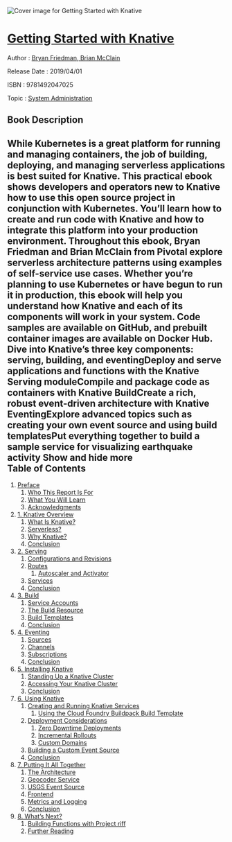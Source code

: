 ![Cover image for Getting Started with Knative](https://imgdetail.ebookreading.net/cover/cover/system_admin/EB9781492047025.jpg)

[Getting Started with Knative](https://ebookreading.net/view/book/Getting+Started+with+Knative-EB9781492047025_1.html "Getting Started with Knative")
====================================================================================================================

Author : [Bryan Friedman](https://ebookreading.net/search/author/Bryan+Friedman),[ Brian McClain](https://ebookreading.net/search/author/+Brian+McClain)

Release Date : 2019/04/01

ISBN : 9781492047025

Topic : [System Administration](https://ebookreading.net/search/category/system-administration)

Book Description
-----------------

 While Kubernetes is a great platform for running and managing containers, the job of building, deploying, and managing serverless applications is best suited for Knative. This practical ebook shows developers and operators new to Knative how to use this open source project in conjunction with Kubernetes. You’ll learn how to create and run code with Knative and how to integrate this platform into your production environment.
Throughout this ebook, Bryan Friedman and Brian McClain from Pivotal explore serverless architecture patterns using examples of self-service use cases. Whether you’re planning to use Kubernetes or have begun to run it in production, this ebook will help you understand how Knative and each of its components will work in your system. Code samples are available on GitHub, and prebuilt container images are available on Docker Hub.
Dive into Knative’s three key components: serving, building, and eventingDeploy and serve applications and functions with the Knative Serving moduleCompile and package code as containers with Knative BuildCreate a rich, robust event-driven architecture with Knative EventingExplore advanced topics such as creating your own event source and using build templatesPut everything together to build a sample service for visualizing earthquake activity        Show and hide more                
Table of Contents
-----------------

1. [Preface](https://ebookreading.net/view/book/Getting+Started+with+Knative-EB9781492047025_5.html#idm45991432342136)
    1. [Who This Report Is For](https://ebookreading.net/view/book/Getting+Started+with+Knative-EB9781492047025_5.html#idm45991432528872)
    1. [What You Will Learn](https://ebookreading.net/view/book/Getting+Started+with+Knative-EB9781492047025_5.html#idm45991432525112)
    1. [Acknowledgments](https://ebookreading.net/view/book/Getting+Started+with+Knative-EB9781492047025_5.html#idm45991432427944)
1. [1. Knative Overview](https://ebookreading.net/view/book/Getting+Started+with+Knative-EB9781492047025_6.html#chapter_knative_ove)
    1. [What Is Knative?](https://ebookreading.net/view/book/Getting+Started+with+Knative-EB9781492047025_6.html#idm45991432516376)
    1. [Serverless?](https://ebookreading.net/view/book/Getting+Started+with+Knative-EB9781492047025_6.html#idm45991432685640)
    1. [Why Knative?](https://ebookreading.net/view/book/Getting+Started+with+Knative-EB9781492047025_6.html#idm45991432680664)
    1. [Conclusion](https://ebookreading.net/view/book/Getting+Started+with+Knative-EB9781492047025_6.html#idm45991431669704)
1. [2. Serving](https://ebookreading.net/view/book/Getting+Started+with+Knative-EB9781492047025_7.html#chapter_serving)
    1. [Configurations and Revisions](https://ebookreading.net/view/book/Getting+Started+with+Knative-EB9781492047025_7.html#idm45991431658088)
    1. [Routes](https://ebookreading.net/view/book/Getting+Started+with+Knative-EB9781492047025_7.html#idm45991431657528)
        1. [Autoscaler and Activator](https://ebookreading.net/view/book/Getting+Started+with+Knative-EB9781492047025_7.html#idm45991432268232)
    1. [Services](https://ebookreading.net/view/book/Getting+Started+with+Knative-EB9781492047025_7.html#idm45991432344904)
    1. [Conclusion](https://ebookreading.net/view/book/Getting+Started+with+Knative-EB9781492047025_7.html#idm45991431746760)
1. [3. Build](https://ebookreading.net/view/book/Getting+Started+with+Knative-EB9781492047025_8.html#build_chapter)
    1. [Service Accounts](https://ebookreading.net/view/book/Getting+Started+with+Knative-EB9781492047025_8.html#idm45991431734760)
    1. [The Build Resource](https://ebookreading.net/view/book/Getting+Started+with+Knative-EB9781492047025_8.html#idm45991431734136)
    1. [Build Templates](https://ebookreading.net/view/book/Getting+Started+with+Knative-EB9781492047025_8.html#section-build-templ)
    1. [Conclusion](https://ebookreading.net/view/book/Getting+Started+with+Knative-EB9781492047025_8.html#idm45991427436360)
1. [4. Eventing](https://ebookreading.net/view/book/Getting+Started+with+Knative-EB9781492047025_9.html#eventing_chapter)
    1. [Sources](https://ebookreading.net/view/book/Getting+Started+with+Knative-EB9781492047025_9.html#idm45991427333064)
    1. [Channels](https://ebookreading.net/view/book/Getting+Started+with+Knative-EB9781492047025_9.html#idm45991427332504)
    1. [Subscriptions](https://ebookreading.net/view/book/Getting+Started+with+Knative-EB9781492047025_9.html#idm45991427252712)
    1. [Conclusion](https://ebookreading.net/view/book/Getting+Started+with+Knative-EB9781492047025_9.html#idm45991427238808)
1. [5. Installing Knative](https://ebookreading.net/view/book/Getting+Started+with+Knative-EB9781492047025_10.html#idm45991427234904)
    1. [Standing Up a Knative Cluster](https://ebookreading.net/view/book/Getting+Started+with+Knative-EB9781492047025_10.html#idm45991427232968)
    1. [Accessing Your Knative Cluster](https://ebookreading.net/view/book/Getting+Started+with+Knative-EB9781492047025_10.html#idm45991427232024)
    1. [Conclusion](https://ebookreading.net/view/book/Getting+Started+with+Knative-EB9781492047025_10.html#idm45991427172824)
1. [6. Using Knative](https://ebookreading.net/view/book/Getting+Started+with+Knative-EB9781492047025_11.html#using_knative_chapt)
    1. [Creating and Running Knative Services](https://ebookreading.net/view/book/Getting+Started+with+Knative-EB9781492047025_11.html#idm45991427167544)
        1. [Using the Cloud Foundry Buildpack Build Template](https://ebookreading.net/view/book/Getting+Started+with+Knative-EB9781492047025_11.html#idm45991427163992)
    1. [Deployment Considerations](https://ebookreading.net/view/book/Getting+Started+with+Knative-EB9781492047025_11.html#deployment-consider)
        1. [Zero Downtime Deployments](https://ebookreading.net/view/book/Getting+Started+with+Knative-EB9781492047025_11.html#idm45991427075336)
        1. [Incremental Rollouts](https://ebookreading.net/view/book/Getting+Started+with+Knative-EB9781492047025_11.html#idm45991426914712)
        1. [Custom Domains](https://ebookreading.net/view/book/Getting+Started+with+Knative-EB9781492047025_11.html#idm45991426814056)
    1. [Building a Custom Event Source](https://ebookreading.net/view/book/Getting+Started+with+Knative-EB9781492047025_11.html#building-custom-eve)
    1. [Conclusion](https://ebookreading.net/view/book/Getting+Started+with+Knative-EB9781492047025_11.html#idm45991426779960)
1. [7. Putting It All Together](https://ebookreading.net/view/book/Getting+Started+with+Knative-EB9781492047025_12.html#putting_chapter)
    1. [The Architecture](https://ebookreading.net/view/book/Getting+Started+with+Knative-EB9781492047025_12.html#idm45991426738392)
    1. [Geocoder Service](https://ebookreading.net/view/book/Getting+Started+with+Knative-EB9781492047025_12.html#idm45991426737736)
    1. [USGS Event Source](https://ebookreading.net/view/book/Getting+Started+with+Knative-EB9781492047025_12.html#idm45991426705080)
    1. [Frontend](https://ebookreading.net/view/book/Getting+Started+with+Knative-EB9781492047025_12.html#idm45991426704488)
    1. [Metrics and Logging](https://ebookreading.net/view/book/Getting+Started+with+Knative-EB9781492047025_12.html#metrics)
    1. [Conclusion](https://ebookreading.net/view/book/Getting+Started+with+Knative-EB9781492047025_12.html#idm45991426657688)
1. [8. What’s Next?](https://ebookreading.net/view/book/Getting+Started+with+Knative-EB9781492047025_13.html#whats_next_chapter)
    1. [Building Functions with Project riff](https://ebookreading.net/view/book/Getting+Started+with+Knative-EB9781492047025_13.html#idm45991426624568)
    1. [Further Reading](https://ebookreading.net/view/book/Getting+Started+with+Knative-EB9781492047025_13.html#idm45991426597352)

